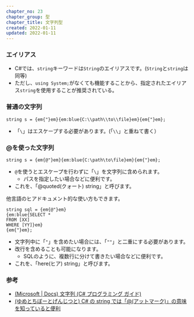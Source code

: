 ```yaml
---
chapter_no: 23
chapter_group: 型
chapter_title: 文字列型
created: 2022-01-11
updated: 2022-01-11
---
```

### エイリアス
- C#では、`string`キーワードは`String`のエイリアスです。(`String`と`string`は同等)
- ただし、`using System;`がなくても機能することから、指定されたエイリアス`string`を使用することが推奨されている。

### 普通の文字列
```syntax:普通の文字列
string s = {em{"}em}{em:blue{C:\\path\\to\\file}em}{em{"}em};
```
- 「`\`」はエスケープする必要があります。(「`\\`」と重ねて書く）


### @を使った文字列
```syntax:@を利用した文字列
string s = {em{@"}em}{em:blue{C:\path\to\file}em}{em{"}em};
```
- `@`を使うとエスケープを行わずに「`\`」を文字列に含められます。
  - パスを指定したい場合などに便利です。
- これを、「@quoted(クォート) string」と呼びます。

他言語のヒアドキュメント的な使い方もできます。
```syntax:@を利用した文字列（改行入り）
string sql = {em{@"}em}
{em:blue{SELECT *
FROM [XX]
WHERE [YY]}em}
{em{"}em};
```
- 文字列中に「`"`」を含めたい場合には、「`""`」と二重にする必要があります。
- 改行を含めることも可能になります。
  - SQLのように、複数行に分けて書きたい場合などに便利です。
- これを、「here(ヒア) string」と呼びます。

### 参考
- [(Microsoft \| Docs) 文字列 (C# プログラミング ガイド)](https://docs.microsoft.com/ja-jp/dotnet/csharp/programming-guide/strings/)
- [(ゆめとちぼーとげんじつと) C# の string では「@(アットマーク)」の意味を知っていると便利](https://blog.dreamhive.co.jp/yama/1149.html)
